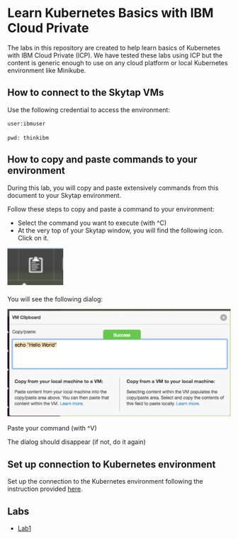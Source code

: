 # Learn Kubernetes Basics with IBM Cloud Private

The labs in this repository are created to help learn basics of Kubernetes with
IBM Cloud Private (ICP). We have tested these labs using ICP but the content is
generic enough to use on any cloud platform or local Kubernetes environment
like Minikube.

## How to connect to the Skytap VMs

Use the following credential to access the environment:

```
user:ibmuser

pwd: thinkibm
```


## How to copy and paste commands to your environment

During this lab, you will copy and paste extensively commands from this document to your Skytap environment.

Follow these steps to copy and paste a command to your environment:

* Select the command you want to execute (with ^C)
* At the very top of your Skytap window, you will find the following icon. Click on it.

![Copy](copy.png)

You will see the following dialog:

![Paste](paste.png)

Paste your command (with ^V)

The dialog should disappear (if not, do it again)


## Set up connection to Kubernetes environment
Set up the connection to the Kubernetes environment following the instruction provided [here].

[here]: ./SetupICPEnv/setupenv.md

## Labs

* [Lab1](Labs/Lab1/README.md)
